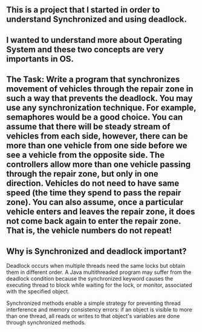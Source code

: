 ## This is a project that I started in order to understand Synchronized and using deadlock.

## I wanted to understand more about Operating System and these two concepts are very importants in OS.

## The Task: Write a program that synchronizes movement of vehicles through the repair zone in such a way that prevents the deadlock. You may use any synchronization technique. For example, semaphores would be a good choice. You can assume that there will be steady stream of vehicles from each side, however, there can be more than one vehicle from one side before we see a vehicle from the opposite side. The controllers allow more than one vehicle passing through the repair zone, but only in one direction. Vehicles do not need to have same speed (the time they spend to pass the repair zone). You can also assume, once a particular vehicle enters and leaves the repair zone, it does not come back again to enter the repair zone. That is, the vehicle numbers do not repeat!

## Why is Synchronized and deadlock important?
Deadlock occurs when multiple threads need the same locks but obtain them in different order. A Java multithreaded program may suffer from the deadlock condition because the synchronized keyword causes the executing thread to block while waiting for the lock, or monitor, associated with the specified object.

Synchronized methods enable a simple strategy for preventing thread interference and memory consistency errors: if an object is visible to more than one thread, all reads or writes to that object's variables are done through synchronized methods.
